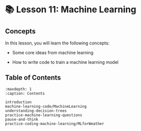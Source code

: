 # 📚 Lesson 11: Machine Learning 

##  Concepts  

In this lesson, you will learn the following concepts:  

-  Some core ideas from machine learning  

-  How to write code to train a machine learning model  

## Table of Contents

```{toctree}
:maxdepth: 1
:caption: Contents

introduction
machine-learning-code/MachineLearning
understanding-decision-trees
practice-machine-learning-questions
pause-and-think
practice-coding-machine-learning/MLforWeather
```